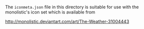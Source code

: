 The `iconmeta.json` file in this directory is suitable for use with the
monolistic's icon set which is available from

<http://monolistic.deviantart.com/art/The-Weather-31004443>
